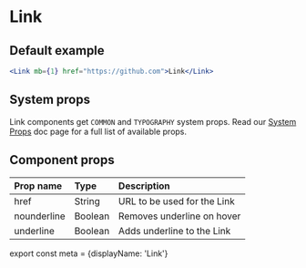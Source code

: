 # Link

## Default example

```.jsx
<Link mb={1} href="https://github.com">Link</Link>
```

## System props

Link components get `COMMON` and `TYPOGRAPHY` system props. Read our [System Props](/components/docs/system-props) doc page for a full list of available props.

## Component props

| Prop name | Type | Description |
| :- | :- | :- |
| href | String | URL to be used for the Link |
| nounderline | Boolean | Removes underline on hover |
| underline | Boolean | Adds underline to the Link |

export const meta = {displayName: 'Link'}
